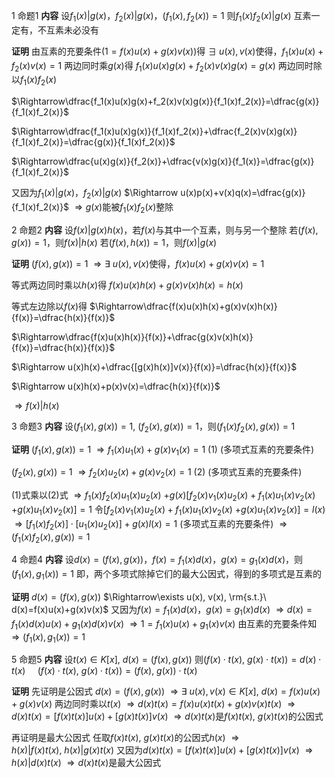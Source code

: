 1 命题1
**内容**
设$f_1(x)|g(x)$，$f_2(x)|g(x)$，$(f_1(x),f_2(x))=1$
则$f_1(x)f_2(x)|g(x)$
互素一定有，不互素未必没有

**证明**
由互素的充要条件($1=f(x)u(x)+g(x)v(x)$)得
$\exists\ u(x),v(x)$使得，$f_1(x)u(x)+f_2(x)v(x)
=1$
两边同时乘$g(x)$得
$f_1(x)u(x)g(x)+f_2(x)v(x)g(x)=g(x)$
两边同时除以$f_1(x)f_2(x)$

$\Rightarrow\dfrac{f_1(x)u(x)g(x)+f_2(x)v(x)g(x)}{f_1(x)f_2(x)}=\dfrac{g(x)}{f_1(x)f_2(x)}$

$\Rightarrow\dfrac{f_1(x)u(x)g(x)}{f_1(x)f_2(x)}+\dfrac{f_2(x)v(x)g(x)}{f_1(x)f_2(x)}=\dfrac{g(x)}{f_1(x)f_2(x)}$

$\Rightarrow\dfrac{u(x)g(x)}{f_2(x)}+\dfrac{v(x)g(x)}{f_1(x)}=\dfrac{g(x)}{f_1(x)f_2(x)}$

又因为$f_1(x)|g(x)$，$f_2(x)|g(x)$
$\Rightarrow u(x)p(x)+v(x)q(x)=\dfrac{g(x)}{f_1(x)f_2(x)}$
$\Rightarrow g(x)$能被$f_1(x)f_2(x)$整除

2 命题2
**内容**
设$f(x)|g(x)h(x)$，若$f(x)$与其中一个互素，则与另一个整除
若$(f(x),g(x))=1$，则$f(x)|h(x)$
若$(f(x),h(x))=1$，则$f(x)|g(x)$

**证明**
$(f(x),g(x))=1$
$\Rightarrow\exists\ u(x),v(x)$使得，$f(x)u(x)+g(x)v(x)=1$

等式两边同时乘以$h(x)$得
$f(x)u(x)h(x)+g(x)v(x)h(x)=h(x)$

等式左边除以$f(x)$得
$\Rightarrow\dfrac{f(x)u(x)h(x)+g(x)v(x)h(x)}{f(x)}=\dfrac{h(x)}{f(x)}$

$\Rightarrow\dfrac{f(x)u(x)h(x)}{f(x)}+\dfrac{g(x)v(x)h(x)}{f(x)}=\dfrac{h(x)}{f(x)}$

$\Rightarrow u(x)h(x)+\dfrac{[g(x)h(x)]v(x)}{f(x)}=\dfrac{h(x)}{f(x)}$

$\Rightarrow u(x)h(x)+p(x)v(x)=\dfrac{h(x)}{f(x)}$

$\Rightarrow f(x)|h(x)$

3 命题3
**内容**
设$(f_1(x),g(x))=1,\ (f_2(x),g(x))=1$，则$(f_1(x)f_2(x),g(x))=1$

**证明**
$(f_1(x),g(x))=1$
$\Rightarrow f_1(x)u_1(x)+g(x)v_1(x)=1\ (1)$
(多项式互素的充要条件)

$(f_2(x),g(x))=1$
$\Rightarrow f_2(x)u_2(x)+g(x)v_2(x)=1\ (2)$
(多项式互素的充要条件)

$(1)$式乘以$(2)$式
$\Rightarrow f_1(x)f_2(x)u_1(x)u_2(x)$
$+g(x)[f_2(x)v_1(x)u_2(x)+f_1(x)u_1(x)v_2(x)$
$+g(x)u_1(x)v_2(x)]=1$
令$[f_2(x)v_1(x)u_2(x)+f_1(x)u_1(x)v_2(x)$
$+g(x)u_1(x)v_2(x)]=l(x)$
$\Rightarrow [f_1(x)f_2(x)]\cdot[u_1(x)u_2(x)]+g(x)l(x)=1$
(多项式互素的充要条件)
$\Rightarrow(f_1(x)f_2(x),g(x))=1$

4 命题4
**内容**
设$d(x)=(f(x),g(x))$，$f(x)=f_1(x)d(x)$，$g(x)=g_1(x)d(x)$，则$(f_1(x),g_1(x))=1$
即，两个多项式除掉它们的最大公因式，得到的多项式是互素的

**证明**
$d(x)=(f(x),g(x))$
$\Rightarrow\exists u(x), v(x), \rm{s.t.}\ d(x)=f(x)u(x)+g(x)v(x)$
又因为$f(x)=f_1(x)d(x)$，$g(x)=g_1(x)d(x)$
$\Rightarrow d(x)=f_1(x)d(x)u(x)
+g_1(x)d(x)v(x)$
$\Rightarrow 1=f_1(x)u(x)+g_1(x)v(x)$
由互素的充要条件知
$\Rightarrow(f_1(x),g_1(x))=1$

5 命题5
**内容**
设$t(x)\in K[x],\  d(x)=(f(x),g(x))$
则$(f(x)\cdot t(x),\ g(x)\cdot t(x))=d(x)\cdot t(x)$
$\enspace\enspace(f(x)\cdot t(x),\ g(x)\cdot t(x))=(f(x),\ g(x))\cdot t(x)$

**证明**
先证明是公因式
$d(x)=(f(x),g(x))$
$\Rightarrow\exists\ u(x),v(x)\in K[x],\
d(x)=f(x)u(x)+g(x)v(x)$
两边同时乘以$t(x)$
$\Rightarrow
d(x)t(x)=f(x)u(x)t(x)+g(x)v(x)t(x)$
$\Rightarrow
d(x)t(x)=[f(x)t(x)]u(x)+[g(x)t(x)]v(x)$
$\Rightarrow d(x)t(x)$是$f(x)t(x),\ g(x)t(x)$的公因式

再证明是最大公因式
任取$f(x)t(x),\ g(x)t(x)$的公因式$h(x)$
$\Rightarrow h(x)|f(x)t(x),\ h(x)|g(x)t(x)$
又因为$d(x)t(x)=[f(x)t(x)]u(x)+[g(x)t(x)]v(x)$
$\Rightarrow h(x)|d(x)t(x)$
$\Rightarrow d(x)t(x)$是最大公因式